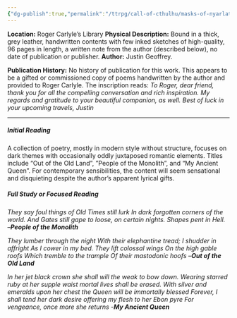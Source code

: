 ```yaml
---
{"dg-publish":true,"permalink":"/ttrpg/call-of-cthulhu/masks-of-nyarlathotep/players/tomes-and-artefacts/new-york/amongst-the-stones/","tags":["TTRPG/Games/MoN"]}
---
```


**Location:** Roger Carlyle’s Library
**Physical Description:** Bound in a thick, grey leather, handwritten contents with few inked sketches of high-quality, 96 pages in length, a written note from the author (described below), no date of publication or publisher.
**Author:** Justin Geoffrey.

**Publication History:** No history of publication for this work. This appears to be a gifted or commissioned copy of poems handwritten by the author and provided to Roger Carlyle. The inscription reads: *To Roger, dear friend, thank you for all the compelling conversation and rich inspiration. My regards and gratitude to your beautiful companion, as well. Best of luck in your upcoming travels, Justin*

---
##### Initial Reading
 A collection of poetry, mostly in modern style without structure, focuses on dark themes with occasionally oddly juxtaposed romantic elements. Titles include “Out of the Old Land”, ”People of the Monolith”, and “My Ancient Queen”. 
 For contemporary sensibilities, the content will seem sensational and disquieting despite the author’s apparent lyrical gifts.

##### Full Study or Focused Reading
_They say foul things of Old Times still lurk_
_In dark forgotten corners of the world._
_And Gates still gape to loose, on certain nights._
_Shapes pent in Hell._
_–**People of the Monolith**_

_They lumber through the night_
_With their elephantine tread;_
_I shudder in affright_
_As I cower in my bed._
_They lift colossal wings_
_On the high gable roofs_
_Which tremble to the trample_
_Of their mastodonic hoofs_
_–**Out of the Old Land**_

_In her jet black crown_
_she shall will the weak to bow down._
_Wearing starred ruby at her supple waist_
_mortal lives shall be erased._
_With silver and emeralds upon her chest_
_the Queen will be immortally blessed_
_Forever, I shall tend her dark desire_
_offering my flesh to her Ebon pyre_
_For vengeance, once more she returns_
-_**My Ancient Queen**_